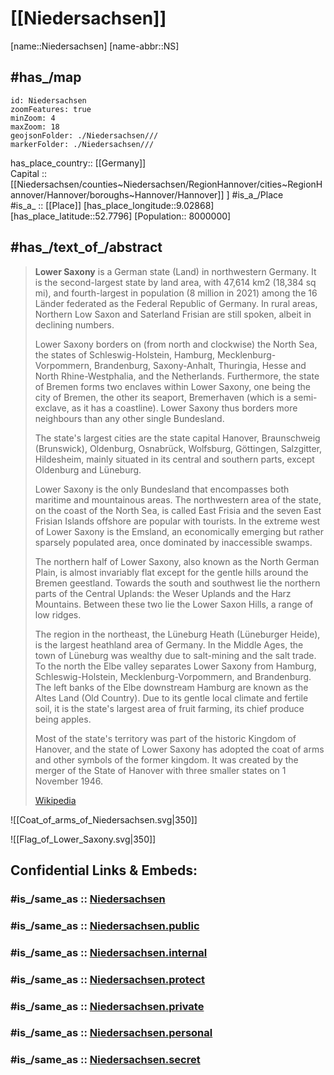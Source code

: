 ﻿---
aliases:
- "Lower Saxony"
archives_at: "[[_Standards/WikiData/WD~Lower Saxony State Archive]]"
area: 47614.07
award_received: '[[_Standards/WikiData/WD~BigBrotherAwards]]'
BHCL_UUID:
- 11229295-4449-4948-ba31-6a29878bb56e
capital: '[[_Standards/WikiData/WD~Hanover]]'
coat_of_arms: "[[_Standards/WikiData/WD~coat of arms of Lower Saxony]]"
coat_of_arms_image: "http://commons.wikimedia.org/wiki/Special:FilePath/Coat%20of%20arms%20of%20Lower%20Saxony.svg"
Commons_category: "Lower Saxony"
Commons_gallery: Niedersachsen
Confidential: public
contains_the_administrative_territorial_entity:
- '[[_Standards/WikiData/WD~Brunswick]]'
- '[[_Standards/WikiData/WD~Osnabrück]]'
- '[[_Standards/WikiData/WD~Oldenburg]]'
- '[[_Standards/WikiData/WD~Wolfsburg]]'
- '[[_Standards/WikiData/WD~Salzgitter]]'
- '[[_Standards/WikiData/WD~Wilhelmshaven]]'
- '[[_Standards/WikiData/WD~Delmenhorst]]'
- '[[_Standards/WikiData/WD~Emden]]'
- '[[_Standards/WikiData/WD~Cuxhaven]]'
- '[[_Standards/WikiData/WD~Stade]]'
- '[[_Standards/WikiData/WD~Harburg]]'
- '[[_Standards/WikiData/WD~Lüneburg]]'
- "[[_Standards/WikiData/WD~Uelzen District]]"
- "[[_Standards/WikiData/WD~Lüchow-Dannenberg District]]"
- '[[_Standards/WikiData/WD~Celle]]'
- '[[_Standards/WikiData/WD~Heidekreis]]'
- "[[_Standards/WikiData/WD~Rotenburg (Wümme)]]"
- '[[_Standards/WikiData/WD~Osterholz]]'
- '[[_Standards/WikiData/WD~Verden]]'
- '[[_Standards/WikiData/WD~Wittmund]]'
- '[[_Standards/WikiData/WD~Aurich]]'
- '[[_Standards/WikiData/WD~Leer]]'
- '[[_Standards/WikiData/WD~Friesland]]'
- "[[_Standards/WikiData/WD~County of Bentheim]]"
- '[[_Standards/WikiData/WD~Emsland]]'
- '[[_Standards/WikiData/WD~Osnabrück]]'
- '[[_Standards/WikiData/WD~Vechta]]'
- '[[_Standards/WikiData/WD~Ammerland]]'
- '[[_Standards/WikiData/WD~Cloppenburg]]'
- '[[_Standards/WikiData/WD~Wesermarsch]]'
- '[[_Standards/WikiData/WD~Oldenburg]]'
- "[[_Standards/WikiData/WD~Nienburg an der Weser]]"
- '[[_Standards/WikiData/WD~Diepholz]]'
- "[[_Standards/WikiData/WD~Hanover region]]"
- '[[_Standards/WikiData/WD~Schaumburg]]'
- '[[_Standards/WikiData/WD~Hamelin-Pyrmont]]'
- '[[_Standards/WikiData/WD~Holzminden]]'
- '[[_Standards/WikiData/WD~Hildesheim]]'
- '[[_Standards/WikiData/WD~Northeim]]'
- "[[_Standards/WikiData/WD~Göttingen district]]"
- '[[_Standards/WikiData/WD~Goslar]]'
- '[[_Standards/WikiData/WD~Wolfenbüttel]]'
- "[[_Standards/WikiData/WD~Helmstedt District]]"
- '[[_Standards/WikiData/WD~Peine]]'
- '[[_Standards/WikiData/WD~Gifhorn]]'
coordinates_of_easternmost_point: "Point(11.598166666 53.034555555)"
coordinates_of_northernmost_point: "Point(8.67875 53.892277777)"
coordinates_of_southernmost_point: "Point(9.732444444 51.293472222)"
coordinates_of_westernmost_point: "Point(6.638638888 53.591944444)"
coordinate_location: "Point(9.393055555 52.756111111)"
country: '[[_Standards/WikiData/WD~Germany]]'
detail_map:
- "http://commons.wikimedia.org/wiki/Special:FilePath/Lower%20Saxony%2C%20administrative%20divisions%20-%20de%20-%20colored.svg"
Dewey_Decimal_Classification: 2--4359
economy_of_topic: "[[_Standards/WikiData/WD~economy of Lower Saxony]]"
elevation_above_sea_level: 13
Facebook_username: Niedersachsen
FIPS_10_4_countries_and_regions_: GM06
flag: "[[_Standards/WikiData/WD~flag of Lower Saxony]]"
flag_image: "http://commons.wikimedia.org/wiki/Special:FilePath/Flag%20of%20Lower%20Saxony.svg"
geoshape: "http://commons.wikimedia.org/data/main/Data:Niedersachsen.map"
German_regional_key: 03
HASC:
- DE.NI
has_id_wikidata: Q1197
has_part_s_: "[[_Standards/WikiData/WD~Brunswick Land]]"
has_time_started: 1946-11-01
head_of_government: "[[_Standards/WikiData/WD~Stephan Weil]]"
highest_judicial_authority: "[[_Standards/WikiData/WD~Constitutional Court of Lower Saxony]]"
highest_point: '[[_Standards/WikiData/WD~Wurmberg]]'
icon: Flag_of_Lower_Saxony
image: "http://commons.wikimedia.org/wiki/Special:FilePath/NASA%20World%20Wind%20-%20Ostfriesland.png"
Image_Archive_Herder_Institute: Q1197
inception: 1946-11-01
Instagram_username: niedersachsen.de
instance_of:
- "[[_Standards/WikiData/WD~federated state of Germany]]"
isDeleted: false
ISO3166_2: DE-NI
ISO_3166_2_code: DE-NI
language_used:
- "[[_Standards/WikiData/WD~East Frisian Low Saxon]]"
- "[[_Standards/WikiData/WD~Standard High German]]"
- "[[_Standards/WikiData/WD~Low German]]"
- "[[_Standards/WikiData/WD~Saterland Frisian]]"
legislative_body:
- "[[_Standards/WikiData/WD~Landtag of Lower Saxony]]"
Libris_URI: b8nqpl8v3k887x4
located_in_or_next_to_body_of_water:
- "[[_Standards/WikiData/WD~German Bight]]"
- "[[_Standards/WikiData/WD~North Sea]]"
located_in_the_administrative_territorial_entity: '[[_Standards/WikiData/WD~Germany]]'
located_in_time_zone:
- "[[_Standards/WikiData/WD~UTC+01:00]]"
- "[[_Standards/WikiData/WD~UTC+02:00]]"
location:
- 52.7796
- 9.02868
locator_map_image: "http://commons.wikimedia.org/wiki/Special:FilePath/Locator%20map%20Lower-Saxony%20in%20Germany.svg"
member_of:
- "[[_Standards/WikiData/WD~Common Library Network]]"
motto_text:
- "Niedersachsen. Klar."
named_after: '[[_Standards/WikiData/WD~Saxons]]'
native_label:
- Niedersachsen
NUTS_code: DE9
office_held_by_head_of_government: "[[_Standards/WikiData/WD~Minister-President of Lower Saxony]]"
official_website: "https://www.niedersachsen.de/"
OmegaWiki_Defined_Meaning: 416994
page_banner: "http://commons.wikimedia.org/wiki/Special:FilePath/Wremen%20banner.jpg"
permanent_duplicated_item:
- '[[_Standards/WikiData/WD~Q25929971]]'
population: 8003421
replaces:
- "[[_Standards/WikiData/WD~Free State of Schaumburg-Lippe]]"
- "[[_Standards/WikiData/WD~substate of Hanover]]"
- "[[_Standards/WikiData/WD~Free State of Oldenburg]]"
- "[[_Standards/WikiData/WD~State of Brunswick]]"
shares_border_with:
- '[[_Standards/WikiData/WD~Groningen]]'
- '[[_Standards/WikiData/WD~Drenthe]]'
- '[[_Standards/WikiData/WD~Overijssel]]'
- '[[_Standards/WikiData/WD~Hamburg]]'
- '[[_Standards/WikiData/WD~Schleswig-Holstein]]'
- "[[_Standards/WikiData/WD~North Rhine-Westphalia]]"
- '[[_Standards/WikiData/WD~Hesse]]'
- "[[_Standards/WikiData/WD~Mecklenburg-Western Pomerania]]"
- '[[_Standards/WikiData/WD~Saxony-Anhalt]]'
- '[[_Standards/WikiData/WD~Thuringia]]'
- '[[_Standards/WikiData/WD~Brandenburg]]'
- '[[_Standards/WikiData/WD~Bremen]]'
SpocWebEntityId: 36019
tags:
- geo/State
topic_s_main_Wikimedia_portal: "[[_Standards/WikiData/WD~Portal:Lower Saxony]]"
twinned_administrative_body: "[[_Standards/WikiData/WD~Tokushima Prefecture]]"
type: State
---

# [[Niedersachsen]] 

[name::Niedersachsen] 
[name-abbr::NS] 

## #has_/map 

```leaflet
id: Niedersachsen
zoomFeatures: true 
minZoom: 4 
maxZoom: 18
geojsonFolder: ./Niedersachsen///
markerFolder: ./Niedersachsen///
```

has_place_country:: [[Germany]]  
Capital ::  [[Niedersachsen/counties~Niedersachsen/RegionHannover/cities~RegionHannover/Hannover/boroughs~Hannover/Hannover]] ] 
#is_a_/Place  
#is_a_ :: [[Place]] 
[has_place_longitude::9.02868] 
[has_place_latitude::52.7796] 
[Population:: 8000000] 


## #has_/text_of_/abstract 

> **Lower Saxony** is a German state (Land) in northwestern Germany. 
> It is the second-largest state by land area, with 47,614 km2 (18,384 sq mi), 
> and fourth-largest in population (8 million in 2021) 
> among the 16 Länder federated as the Federal Republic of Germany. 
> In rural areas, Northern Low Saxon and Saterland Frisian are still spoken, albeit in declining numbers.
>
> Lower Saxony borders on (from north and clockwise) the North Sea, 
> the states of Schleswig-Holstein, Hamburg, Mecklenburg-Vorpommern, Brandenburg, 
> Saxony-Anhalt, Thuringia, Hesse and North Rhine-Westphalia, and the Netherlands. 
> Furthermore, the state of Bremen forms two enclaves within Lower Saxony, 
> one being the city of Bremen, the other its seaport, Bremerhaven (which is a semi-exclave, as it has a coastline). 
> Lower Saxony thus borders more neighbours than any other single Bundesland. 
> 
> The state's largest cities are the state capital Hanover, Braunschweig (Brunswick), 
> Oldenburg, Osnabrück, Wolfsburg, Göttingen, Salzgitter, Hildesheim, 
> mainly situated in its central and southern parts, except Oldenburg and Lüneburg.
>
> Lower Saxony is the only Bundesland that encompasses both maritime and mountainous areas. 
> The northwestern area of the state, on the coast of the North Sea, is called East Frisia 
> and the seven East Frisian Islands offshore are popular with tourists. 
> In the extreme west of Lower Saxony is the Emsland, an economically emerging 
> but rather sparsely populated area, once dominated by inaccessible swamps. 
> 
> The northern half of Lower Saxony, also known as the North German Plain, 
> is almost invariably flat except for the gentle hills around the Bremen geestland. 
> Towards the south and southwest lie the northern parts of the Central Uplands: 
> the Weser Uplands and the Harz Mountains. 
> Between these two lie the Lower Saxon Hills, a range of low ridges.
>
> The region in the northeast, the Lüneburg Heath (Lüneburger Heide), is the largest heathland area of Germany. 
> In the Middle Ages, the town of Lüneburg was wealthy due to salt-mining and the salt trade. 
> To the north the Elbe valley separates Lower Saxony from Hamburg, Schleswig-Holstein, 
> Mecklenburg-Vorpommern, and Brandenburg. 
> The left banks of the Elbe downstream Hamburg are known as the Altes Land (Old Country). 
> Due to its gentle local climate and fertile soil, it is the state's largest area of fruit farming, 
> its chief produce being apples.
>
> Most of the state's territory was part of the historic Kingdom of Hanover, 
> and the state of Lower Saxony has adopted the coat of arms and other symbols of the former kingdom. 
> It was created by the merger of the State of Hanover with three smaller states on 1 November 1946.
>
> [Wikipedia](https://en.wikipedia.org/wiki/Lower%20Saxony)
> 

![[Coat_of_arms_of_Niedersachsen.svg|350]] 

![[Flag_of_Lower_Saxony.svg|350]] 


## Confidential Links & Embeds: 

### #is_/same_as :: [Niedersachsen](/_Standards/Earth/Continent/Europe/Europe~Central/Germany/Germany~West/Niedersachsen.md) 

### #is_/same_as :: [Niedersachsen.public](/_public/Earth/Continent/Europe/Europe~Central/Germany/Germany~West/Niedersachsen.public.md) 

### #is_/same_as :: [Niedersachsen.internal](/_internal/Earth/Continent/Europe/Europe~Central/Germany/Germany~West/Niedersachsen.internal.md) 

### #is_/same_as :: [Niedersachsen.protect](/_protect/Earth/Continent/Europe/Europe~Central/Germany/Germany~West/Niedersachsen.protect.md) 

### #is_/same_as :: [Niedersachsen.private](/_private/Earth/Continent/Europe/Europe~Central/Germany/Germany~West/Niedersachsen.private.md) 

### #is_/same_as :: [Niedersachsen.personal](/_personal/Earth/Continent/Europe/Europe~Central/Germany/Germany~West/Niedersachsen.personal.md) 

### #is_/same_as :: [Niedersachsen.secret](/_secret/Earth/Continent/Europe/Europe~Central/Germany/Germany~West/Niedersachsen.secret.md)

